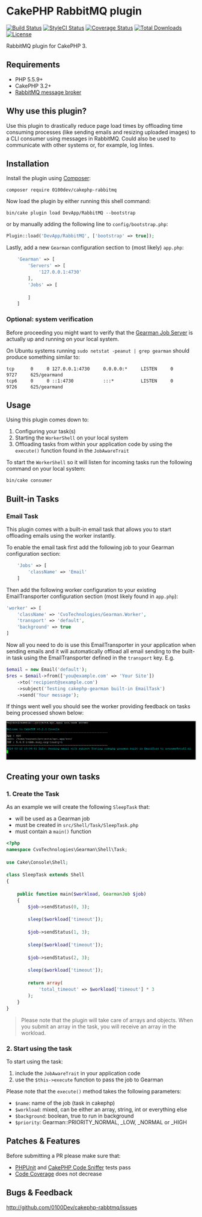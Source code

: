 # CakePHP RabbitMQ plugin


[![Build Status](https://img.shields.io/travis/0100Dev/cakephp-rabbitmq/master.svg?style=flat-square)](https://travis-ci.org/0100Dev/cakephp-rabbitmq)
[![StyleCI Status](https://styleci.io/repos/43746752/shield)](https://styleci.io/repos/43746752)
[![Coverage Status](https://img.shields.io/codecov/c/github/0100Dev/cakephp-rabbitmq/master.svg?style=flat-square)](https://codecov.io/github/0100Dev/cakephp-rabbitmq)
[![Total Downloads](https://img.shields.io/packagist/dt/0100Dev/cakephp-rabbitmq.svg?style=flat-square)](https://packagist.org/packages/0100Dev/cakephp-rabbitmq)
[![License](https://img.shields.io/badge/license-MIT-blue.svg?style=flat-square)](LICENSE.txt)

RabbitMQ plugin for CakePHP 3.

## Requirements

- PHP 5.5.9+
- CakePHP 3.2+
- [RabbitMQ message broker](http://www.rabbitmq.com)

## Why use this plugin?

Use this plugin to drastically reduce page load times by offloading
time consuming processes (like sending emails and resizing uploaded images) to
a CLI consumer using messages in RabbitMQ. Could also be used to communicate with
other systems or, for example, log lintes.

## Installation

Install the plugin using [Composer](https://getcomposer.org):

```
composer require 0100dev/cakephp-rabbitmq
```

Now load the plugin by either running this shell command:

```
bin/cake plugin load DevApp/RabbitMQ --bootstrap
```

or by manually adding the following line to ``config/bootstrap.php``:

```php
Plugin::load('DevApp/RabbitMQ', ['bootstrap' => true]);
```

Lastly, add a new `Gearman` configuration section to (most likely) `app.php`:

```php
    'Gearman' => [
        'Servers' => [
            '127.0.0.1:4730'
        ],
        'Jobs' => [

        ]
    ]
```

### Optional: system verification

Before proceeding you might want to verify that the
[Gearman Job Server](http://gearman.org//getting-started) is actually up
and running on your local system.

On Ubuntu systems running `sudo netstat -peanut | grep gearman` should
produce something similar to:

```
tcp      0     0 127.0.0.1:4730     0.0.0.0:*     LISTEN     0     9727     625/gearmand
tcp6     0     0 ::1:4730           :::*          LISTEN     0     9726     625/gearmand
```

## Usage

Using this plugin comes down to:

1. Configuring your task(s)
2. Starting the `WorkerShell` on your local system
3. Offloading tasks from within your application code by using the `execute()`
function found in the `JobAwareTrait`

To start the `WorkerShell` so it will listen for incoming tasks run the
following command on your local system:

```
bin/cake consumer
```

## Built-in Tasks

### Email Task

This plugin comes with a built-in email task that allows you to start
offloading emails using the worker instantly.

To enable the email task first add the following job to your Gearman
configuration section:

```php
    'Jobs' => [
        'className' => 'Email'
    ]
```

Then add the following worker configuration to your existing EmailTransporter
configuration section (most likely found in `app.php`):

```php
'worker' => [
    'className' => 'CvoTechnologies/Gearman.Worker',
    'transport' => 'default',
    'background' => true
]
```

Now all you need to do is use this EmailTransporter in your application
when sending emails and it will automatically offload all email sending to the
built-in task using the EmailTransporter defined in the `transport` key. E.g.

```php
$email = new Email('default');
$res = $email->from(['you@example.com' => 'Your Site'])
    ->to('recipient@sexample.com')
    ->subject('Testing cakephp-gearman built-in EmailTask')
    ->send('Your message');
```

If things went well you should see the worker providing feedback on tasks being
processed shown below:

![Worker feedback](/docs/screenshot-worker-email.png)

## Creating your own tasks

### 1. Create the Task

As an example we will create the following `SleepTask` that:

- will be used as a Gearman job
- must be created in `src/Shell/Task/SleepTask.php`
- must contain a `main()` function

```php
<?php
namespace CvoTechnologies\Gearman\Shell\Task;

use Cake\Console\Shell;

class SleepTask extends Shell
{

    public function main($workload, GearmanJob $job)
    {
        $job->sendStatus(0, 3);

        sleep($workload['timeout']);

        $job->sendStatus(1, 3);

        sleep($workload['timeout']);

        $job->sendStatus(2, 3);

        sleep($workload['timeout']);

        return array(
            'total_timeout' => $workload['timeout'] * 3
        );
    }
}
```

> Please note that the plugin will take care of arrays and objects. When you
> submit an array in the task, you will receive an array in the workload.

### 2. Start using the task

To start using the task:

1. include the `JobAwareTrait` in your application code
2. use the `$this->execute` function to pass the job to Gearman

Please note that the `execute()` method takes the following parameters:

- `$name`: name of the job (task in cakephp)
- `$workload`: mixed, can be either an array, string, int or everything else
- `$background`: boolean, true to run in background
- `$priority`: Gearman::PRIORITY_NORMAL, _LOW, _NORMAL or _HIGH


## Patches & Features

Before submitting a PR please make sure that:

- [PHPUnit](http://book.cakephp.org/3.0/en/development/testing.html#running-tests)
and [CakePHP Code Sniffer](https://github.com/cakephp/cakephp-codesniffer) tests pass
- [Code Coverage](https://codecov.io/github/0100Dev/cakephp-rabbitmq) does not decrease

## Bugs & Feedback

http://github.com/0100Dev/cakephp-rabbtmq/issues
